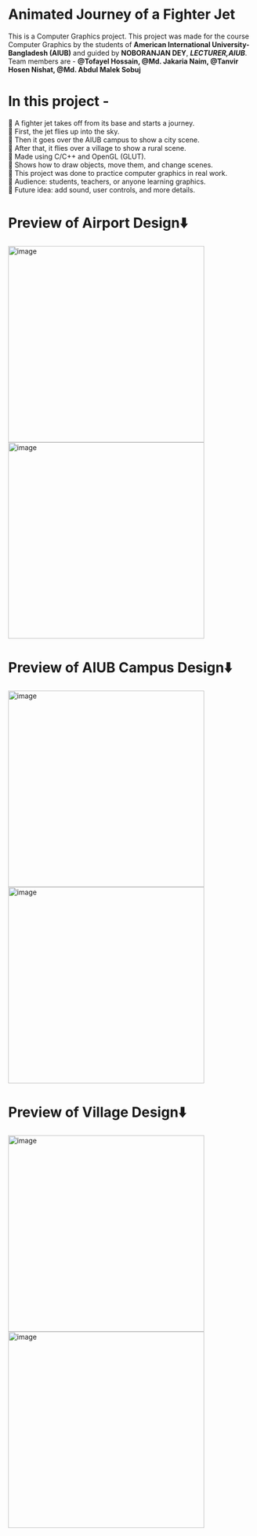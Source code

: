 # Animated Journey of a Fighter Jet
This is a Computer Graphics project.
This project was made for the course Computer Graphics by the students of **American International University-Bangladesh (AIUB)** and guided by **NOBORANJAN DEY**, ***LECTURER,AIUB***.
Team members are -  **@Tofayel Hossain, @Md. Jakaria Naim, @Tanvir Hosen Nishat, @Md. Abdul Malek Sobuj**

# In this  project -
📌 A fighter jet takes off from its base and starts a journey.<br>
📌 First, the jet flies up into the sky.<br>
📌 Then it goes over the AIUB campus to show a city scene.<br>
📌 After that, it flies over a village to show a rural scene.<br>
📌 Made using C/C++ and OpenGL (GLUT).<br>
📌 Shows how to draw objects, move them, and change scenes.<br>
📌 This project was done to practice computer graphics in real work.<br>
📌 Audience: students, teachers, or anyone learning graphics.<br>
📌 Future idea: add sound, user controls, and more details.<br>

# Preview of Airport Design⬇️
<img src="https://github.com/user-attachments/assets/c4f2b061-cce5-45f6-9b24-97f5cf4615c0" alt="image" width="400" />
<img src="https://github.com/user-attachments/assets/30f4ed47-7901-4444-9b50-139c9f41d26e" alt="image" width="400" />

# Preview of AIUB Campus Design⬇️
<img src="https://github.com/user-attachments/assets/c4f2b061-cce5-45f6-9b24-97f5cf4615c0" alt="image" width="400" />
<img src="https://github.com/user-attachments/assets/30f4ed47-7901-4444-9b50-139c9f41d26e" alt="image" width="400" />

# Preview of Village Design⬇️
<img src="https://github.com/user-attachments/assets/c4f2b061-cce5-45f6-9b24-97f5cf4615c0" alt="image" width="400" />
<img src="https://github.com/user-attachments/assets/30f4ed47-7901-4444-9b50-139c9f41d26e" alt="image" width="400" />


